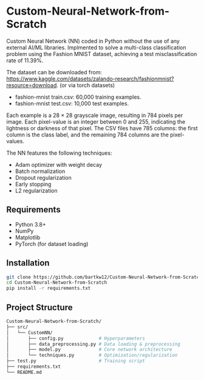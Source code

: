 # Custom-Neural-Network-from-Scratch
Custom Neural Network (NN) coded in Python without the use of any external AI/ML libraries. Implmented to solve a  multi-class classification problem using the Fashion MNIST dataset, achieving a test misclassification rate of 11.39%.

The dataset can be downloaded from:
https://www.kaggle.com/datasets/zalando-research/fashionmnist?resource=download.
(or via torch datasets)
- fashion-mnist train.csv: 60,000 training examples.
- fashion-mnist test.csv: 10,000 test examples.

Each example is a 28 × 28 grayscale image, resulting in 784 pixels per image. Each
pixel-value is an integer between 0 and 255, indicating the lightness or darkness of
that pixel. The CSV files have 785 columns: the first column is the class label, and
the remaining 784 columns are the pixel-values.

The NN features the following techniques:
- Adam optimizer with weight decay
- Batch normalization
- Dropout regularization
- Early stopping
- L2 regularization

## Requirements
- Python 3.8+
- NumPy
- Matplotlib
- PyTorch (for dataset loading)

## Installation
```bash
git clone https://github.com/bartkw12/Custom-Neural-Network-from-Scratch.git
cd Custom-Neural-Network-from-Scratch
pip install -r requirements.txt
```
## Project Structure
```bash
Custom-Neural-Network-from-Scratch/
├── src/
│   └── CustomNN/
│       ├── config.py             # Hyperparameters
│       ├── data_preprocessing.py # Data loading & preprocessing
│       ├── model.py              # Core network architecture
│       └── techniques.py         # Optimization/regularization
├── test.py                       # Training script
├── requirements.txt
└── README.md
```

